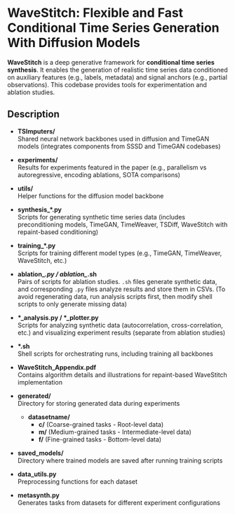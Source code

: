 # WaveStitch: Flexible and Fast Conditional Time Series Generation With Diffusion Models

**WaveStitch** is a deep generative framework for **conditional time series synthesis**. It enables the generation of realistic time series data conditioned on auxiliary features (e.g., labels, metadata) and signal anchors (e.g., partial observations). This codebase provides tools for experimentation and ablation studies.

## Description
- **TSImputers/**  
  Shared neural network backbones used in diffusion and TimeGAN models (integrates components from SSSD and TimeGAN codebases)

- **experiments/**  
  Results for experiments featured in the paper (e.g., parallelism vs autoregressive, encoding ablations, SOTA comparisons)

- **utils/**  
  Helper functions for the diffusion model backbone

- **synthesis_*.py**  
  Scripts for generating synthetic time series data (includes preconditioning models, TimeGAN, TimeWeaver, TSDiff, WaveStitch with repaint-based conditioning)

- **training_*.py**  
  Scripts for training different model types (e.g., TimeGAN, TimeWeaver, WaveStitch, etc.)

- **ablation_*.py / ablation_*.sh**  
  Pairs of scripts for ablation studies. `.sh` files generate synthetic data, and corresponding `.py` files analyze results and store them in CSVs. (To avoid regenerating data, run analysis scripts first, then modify shell scripts to only generate missing data)

- **\*_analysis.py / \*_plotter.py**  
  Scripts for analyzing synthetic data (autocorrelation, cross-correlation, etc.) and visualizing experiment results (separate from ablation studies)

- **\*.sh**  
  Shell scripts for orchestrating runs, including training all backbones

- **WaveStitch_Appendix.pdf**  
  Contains algorithm details and illustrations for repaint-based WaveStitch implementation

- **generated/**  
  Directory for storing generated data during experiments  
  - **datasetname/**  
    - **c/** (Coarse-grained tasks - Root-level data)  
    - **m/** (Medium-grained tasks - Intermediate-level data)  
    - **f/** (Fine-grained tasks - Bottom-level data)

- **saved_models/**  
  Directory where trained models are saved after running training scripts

- **data_utils.py**  
  Preprocessing functions for each dataset

- **metasynth.py**  
  Generates tasks from datasets for different experiment configurations